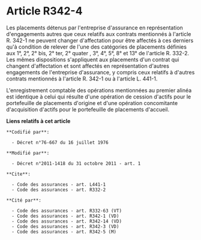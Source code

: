 # Article R342-4

Les placements détenus par l'entreprise d'assurance en représentation d'engagements autres que ceux relatifs aux contrats
mentionnés à l'article R. 342-1 ne peuvent changer d'affectation pour être affectés à ces derniers qu'à condition de relever
de l'une des catégories de placements définies aux 1°,         2°, 2° bis, 2° ter, 2° quater , 3°, 4°, 5°, 8° et 13° de
l'article R. 332-2. Les mêmes dispositions s'appliquent aux placements d'un contrat qui changent d'affectation et sont
affectés en représentation d'autres engagements de l'entreprise d'assurance, y compris ceux relatifs à d'autres contrats
mentionnés à l'article R. 342-1 ou à l'article L. 441-1. 

L'enregistrement comptable des opérations mentionnées au premier alinéa est identique à celui qui résulte d'une opération de
cession d'actifs pour le portefeuille de placements d'origine et d'une opération concomitante d'acquisition d'actifs pour le
portefeuille de placements d'accueil.

**Liens relatifs à cet article**

	**Codifié par**:

	  - Décret n°76-667 du 16 juillet 1976

	**Modifié par**:

	  - Décret n°2011-1418 du 31 octobre 2011 - art. 1

	**Cite**:

	  - Code des assurances - art. L441-1
	  - Code des assurances - art. R332-2

	**Cité par**:

	  - Code des assurances - art. R332-63 (VT)
	  - Code des assurances - art. R342-1 (VD)
	  - Code des assurances - art. R342-14 (VD)
	  - Code des assurances - art. R342-3 (VD)
	  - Code des assurances - art. R342-5 (M)
